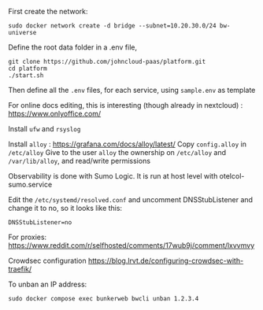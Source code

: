 First create the network:

    sudo docker network create -d bridge --subnet=10.20.30.0/24 bw-universe

Define the root data folder in a .env file, 

    git clone https://github.com/johncloud-paas/platform.git
    cd platform
    ./start.sh

Then define all the `.env` files, for each service, using `sample.env` as template

For online docs editing, this is interesting (though already in nextcloud) : https://www.onlyoffice.com/

Install `ufw` and `rsyslog`

Install `alloy` : https://grafana.com/docs/alloy/latest/
Copy `config.alloy` in `/etc/alloy`
Give to the user `alloy` the ownership on `/etc/alloy` and `/var/lib/alloy`, and read/write permissions

Observability is done with Sumo Logic. It is run at host level with otelcol-sumo.service

Edit the `/etc/systemd/resolved.conf` and uncomment DNSStubListener and change it to no, so it looks like this:
    
    DNSStubListener=no
    
For proxies:
https://www.reddit.com/r/selfhosted/comments/17wub9j/comment/lxvvmvy

Crowdsec configuration
https://blog.lrvt.de/configuring-crowdsec-with-traefik/

To unban an IP address:

    sudo docker compose exec bunkerweb bwcli unban 1.2.3.4
